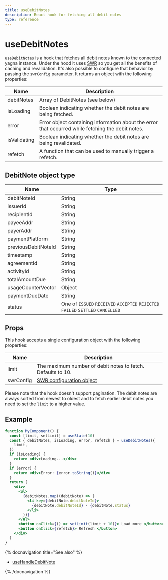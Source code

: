 ```yaml
---
title: useDebitNotes
description: React hook for fetching all debit notes
type: reference
---
```


# useDebitNotes

`useDebitNotes` is a hook that fetches all debit notes known to the connected yagna instance. Under the hood it uses [SWR](https://swr.vercel.app/) so you get all the benefits of caching and revalidation. It's also possible to configure that behavior by passing the `swrConfig` parameter. It returns an object with the following properties:

| Name         | Description                                                                                       |
| ------------ | ------------------------------------------------------------------------------------------------- |
| debitNotes   | Array of DebitNotes (see below)                                                                   |
| isLoading    | Boolean indicating whether the debit notes are being fetched.                                     |
| error        | Error object containing information about the error that occurred while fetching the debit notes. |
| isValidating | Boolean indicating whether the debit notes are being revalidated.                                 |
| refetch      | A function that can be used to manually trigger a refetch.                                        |

## DebitNote object type

| Name                | Type                                                                            |
| ------------------- | ------------------------------------------------------------------------------- |
| debitNoteId         | String                                                                          |
| issuerId            | String                                                                          |
| recipientId         | String                                                                          |
| payeeAddr           | String                                                                          |
| payerAddr           | String                                                                          |
| paymentPlatform     | String                                                                          |
| previousDebitNoteId | String                                                                          |
| timestamp           | String                                                                          |
| agreementId         | String                                                                          |
| activityId          | String                                                                          |
| totalAmountDue      | String                                                                          |
| usageCounterVector  | Object                                                                          |
| paymentDueDate      | String                                                                          |
| status              | One of `ISSUED` `RECEIVED` `ACCEPTED` `REJECTED` `FAILED` `SETTLED` `CANCELLED` |

## Props

This hook accepts a single configuration object with the following properties:

| Name      | Description                                                         |
| --------- | ------------------------------------------------------------------- |
| limit     | The maximum number of debit notes to fetch. Defaults to 10.         |
| swrConfig | [SWR configuration object](https://swr.vercel.app/docs/api#options) |

Please note that the hook doesn't support pagination. The debit notes are always sorted from newest to oldest and to fetch earlier debit notes you need to set the `limit` to a higher value.

## Example

```jsx
function MyComponent() {
  const [limit, setLimit] = useState(10)
  const { debitNotes, isLoading, error, refetch } = useDebitNotes({
    limit,
  })
  if (isLoading) {
    return <div>Loading...</div>
  }
  if (error) {
    return <div>Error: {error.toString()}</div>
  }
  return (
    <div>
      <ul>
        {debitNotes.map((debitNote) => (
          <li key={debitNote.debitNoteId}>
            {debitNote.debitNoteId} - {debitNote.status}
          </li>
        ))}
      </ul>
      <button onClick={() => setLimit(limit + 10)}> Load more </button>
      <button onClick={refetch}> Refresh </button>
    </div>
  )
}
```

{% docnavigation title="See also" %}

- [useHandleDebitNote](/docs/creators/javascript/react/use-handle-debit-note)

{% /docnavigation %}
